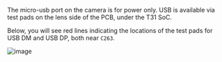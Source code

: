 The micro-usb port on the camera is for power only.  USB is available via test pads on the lens side of the PCB, under the T31 SoC.  

Below, you will see red lines indicating the locations of the test pads for USB DM and USB DP, both near `C263`.

![image](https://github.com/user-attachments/assets/c6c9a491-6b12-481c-9cb1-d80a21cd6fc0)
